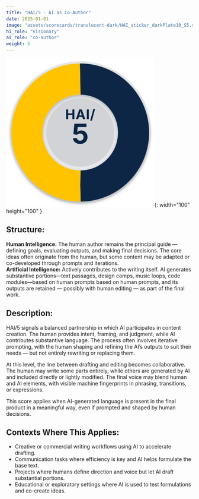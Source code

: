 ```yaml
---
title: "HAI/5 - AI as Co-Author"
date: 2025-01-01
image: "assets/scorecards/translucent-dark/HAI_sticker_darkPlate10_S5.svg"
hi_role: "visionary"
ai_role: "co-author"
weight: 5
---
```


![HAI Score 5](/assets/scorecards/translucent-dark/HAI_sticker_darkPlate10_S5.svg){: width="100" height="100" }

## Structure:
**Human Intelligence:** The human author remains the principal guide — defining goals, evaluating outputs, and making final decisions. The core ideas often originate from the human, but some content may be adapted or co-developed through prompts and iterations.\
**Artificial Intelligence:** Actively contributes to the writing itself. AI generates substantive portions—text passages, design comps, music loops, code modules—based on human prompts based on human prompts, and its outputs are retained — possibly with human editing — as part of the final work.

## Description:
HAI/5 signals a balanced partnership in which AI participates in content creation. The human provides intent, framing, and judgment, while AI contributes substantive language. The process often involves iterative prompting, with the human shaping and refining the AI’s outputs to suit their needs — but not entirely rewriting or replacing them.

At this level, the line between drafting and editing becomes collaborative. The human may write some parts entirely, while others are generated by AI and included directly or lightly modified. The final voice may blend human and AI elements, with visible machine fingerprints in phrasing, transitions, or expressions.

This score applies when AI-generated language is present in the final product in a meaningful way, even if prompted and shaped by human decisions.

## Contexts Where This Applies:
- Creative or commercial writing workflows using AI to accelerate drafting.
- Communication tasks where efficiency is key and AI helps formulate the base text.
- Projects where humans define direction and voice but let AI draft substantial portions.
- Educational or exploratory settings where AI is used to test formulations and co-create ideas.


